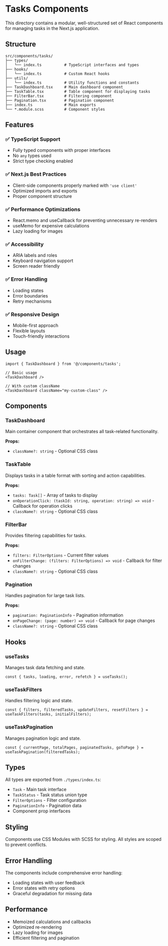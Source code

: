 # Tasks Components

This directory contains a modular, well-structured set of React components for managing tasks in the Next.js application.

## Structure

```
src/components/tasks/
├── types/
│   └── index.ts          # TypeScript interfaces and types
├── hooks/
│   └── index.ts          # Custom React hooks
├── utils/
│   └── index.ts          # Utility functions and constants
├── TaskDashboard.tsx     # Main dashboard component
├── TaskTable.tsx         # Table component for displaying tasks
├── FilterBar.tsx         # Filtering component
├── Pagination.tsx        # Pagination component
├── index.ts              # Main exports
└── *.module.scss         # Component styles
```

## Features

### ✅ TypeScript Support
- Fully typed components with proper interfaces
- No `any` types used
- Strict type checking enabled

### ✅ Next.js Best Practices
- Client-side components properly marked with `'use client'`
- Optimized imports and exports
- Proper component structure

### ✅ Performance Optimizations
- React.memo and useCallback for preventing unnecessary re-renders
- useMemo for expensive calculations
- Lazy loading for images

### ✅ Accessibility
- ARIA labels and roles
- Keyboard navigation support
- Screen reader friendly

### ✅ Error Handling
- Loading states
- Error boundaries
- Retry mechanisms

### ✅ Responsive Design
- Mobile-first approach
- Flexible layouts
- Touch-friendly interactions

## Usage

```tsx
import { TaskDashboard } from '@/components/tasks';

// Basic usage
<TaskDashboard />

// With custom className
<TaskDashboard className="my-custom-class" />
```

## Components

### TaskDashboard
Main container component that orchestrates all task-related functionality.

**Props:**
- `className?: string` - Optional CSS class

### TaskTable
Displays tasks in a table format with sorting and action capabilities.

**Props:**
- `tasks: Task[]` - Array of tasks to display
- `onOperationClick: (taskId: string, operation: string) => void` - Callback for operation clicks
- `className?: string` - Optional CSS class

### FilterBar
Provides filtering capabilities for tasks.

**Props:**
- `filters: FilterOptions` - Current filter values
- `onFilterChange: (filters: FilterOptions) => void` - Callback for filter changes
- `className?: string` - Optional CSS class

### Pagination
Handles pagination for large task lists.

**Props:**
- `pagination: PaginationInfo` - Pagination information
- `onPageChange: (page: number) => void` - Callback for page changes
- `className?: string` - Optional CSS class

## Hooks

### useTasks
Manages task data fetching and state.

```tsx
const { tasks, loading, error, refetch } = useTasks();
```

### useTaskFilters
Handles filtering logic and state.

```tsx
const { filters, filteredTasks, updateFilters, resetFilters } = useTaskFilters(tasks, initialFilters);
```

### useTaskPagination
Manages pagination logic and state.

```tsx
const { currentPage, totalPages, paginatedTasks, goToPage } = useTaskPagination(filteredTasks);
```

## Types

All types are exported from `./types/index.ts`:

- `Task` - Main task interface
- `TaskStatus` - Task status union type
- `FilterOptions` - Filter configuration
- `PaginationInfo` - Pagination data
- Component prop interfaces

## Styling

Components use CSS Modules with SCSS for styling. All styles are scoped to prevent conflicts.

## Error Handling

The components include comprehensive error handling:
- Loading states with user feedback
- Error states with retry options
- Graceful degradation for missing data

## Performance

- Memoized calculations and callbacks
- Optimized re-rendering
- Lazy loading for images
- Efficient filtering and pagination


